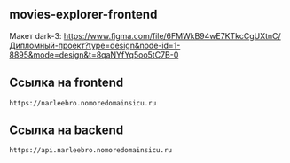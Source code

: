 <h2> movies-explorer-frontend </h2>

Макет dark-3: https://www.figma.com/file/6FMWkB94wE7KTkcCgUXtnC/Дипломный-проект?type=design&node-id=1-8895&mode=design&t=8qaNYfYq5oo5tC7B-0

## Ссылка на frontend

```
https://narleebro.nomoredomainsicu.ru

```
## Ссылка на backend

```
https://api.narleebro.nomoredomainsicu.ru

```
